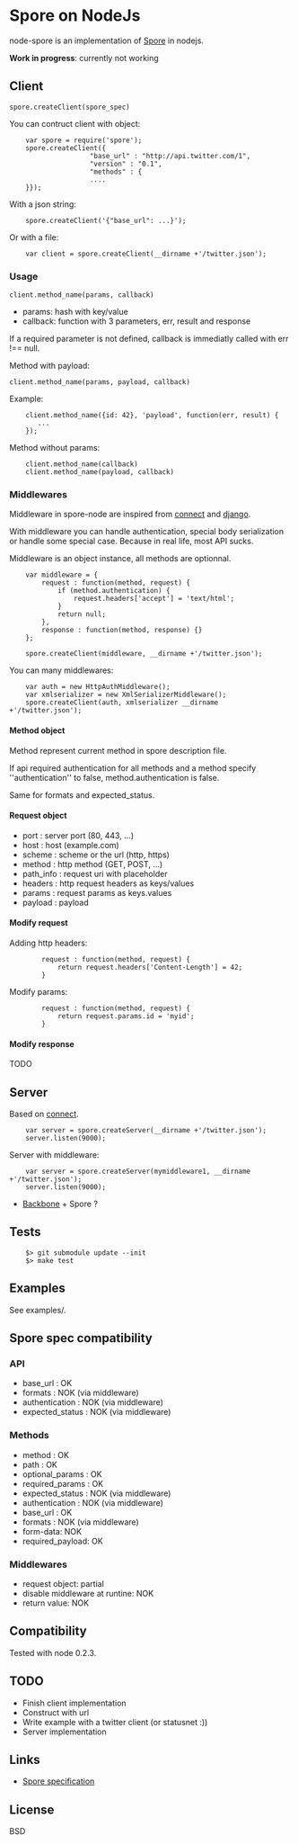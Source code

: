 # Spore on NodeJs

node-spore is an implementation of [Spore](http://github.com/SPORE/specifications) in nodejs.

**Work in progress**: currently not working

## Client

`spore.createClient(spore_spec)`

You can contruct client with object:

        var spore = require('spore');
        spore.createClient({
                        "base_url" : "http://api.twitter.com/1",
                        "version" : "0.1",
                        "methods" : {
                        ....
        }});

With a json string:

        spore.createClient('{"base_url": ...}');

Or with a file:

        var client = spore.createClient(__dirname +'/twitter.json');

### Usage

`client.method_name(params, callback)`

* params: hash with key/value
* callback: function with 3 parameters, err, result and response

If a required parameter is not defined, callback is immediatly called with err !== null.

Method with payload:

`client.method_name(params, payload, callback)`

Example:

        client.method_name({id: 42}, 'payload', function(err, result) {
           ...
        });

Method without params:

        client.method_name(callback)
        client.method_name(payload, callback)

### Middlewares

Middleware in spore-node are inspired from [connect](http://github.com/senchalabs/connect) and [django](http://www.djangoproject.com/).

With middleware you can handle authentication, special body serialization or handle some special case. Because in real life, most API sucks.

Middleware is an object instance, all methods are optionnal.

        var middleware = {
            request : function(method, request) {
                if (method.authentication) {
                    request.headers['accept'] = 'text/html';
                }
                return null;
            },
            response : function(method, response) {}
        };

        spore.createClient(middleware, __dirname +'/twitter.json');

You can many middlewares:

        var auth = new HttpAuthMiddleware();
        var xmlserializer = new XmlSerializerMiddleware();
        spore.createClient(auth, xmlserializer __dirname +'/twitter.json');

#### Method object

Method represent current method in spore description file.

If api required authentication for all methods and a method specify ''authentication'' to false, method.authentication is false.

Same for formats and expected_status.

#### Request object

* port : server port (80, 443, ...)
* host : host (example.com)
* scheme : scheme or the url (http, https)
* method : http method (GET, POST, ...)
* path_info : request uri with placeholder
* headers : http request headers as keys/values
* params : request params as keys.values
* payload : payload

#### Modify request

Adding http headers:

            request : function(method, request) {
                return request.headers['Content-Length'] = 42;
            }

Modify params:

            request : function(method, request) {
                return request.params.id = 'myid';
            }

#### Modify response

TODO

## Server

Based on [connect](http://github.com/senchalabs/connect).

        var server = spore.createServer(__dirname +'/twitter.json');
        server.listen(9000);

Server with middleware:

        var server = spore.createServer(mymiddleware1, __dirname +'/twitter.json');
        server.listen(9000);

* [Backbone](http://github.com/documentcloud/backbone/) + Spore ?

## Tests

        $> git submodule update --init
        $> make test

## Examples

See examples/.

## Spore spec compatibility

### API

* base_url : OK
* formats  : NOK (via middleware)
* authentication : NOK (via middleware)
* expected_status : NOK (via middleware)

### Methods

* method : OK
* path : OK
* optional_params : OK
* required_params : OK
* expected_status : NOK (via middleware)
* authentication : NOK (via middleware)
* base_url : OK
* formats : NOK (via middleware)
* form-data: NOK
* required_payload: OK

### Middlewares

* request object: partial
* disable middleware at runtine: NOK
* return value: NOK

## Compatibility

Tested with node 0.2.3.

## TODO

* Finish client implementation
* Construct with url
* Write example with a twitter client (or statusnet :))
* Server implementation

## Links

* [Spore specification](http://github.com/SPORE/specifications)

## License

BSD
